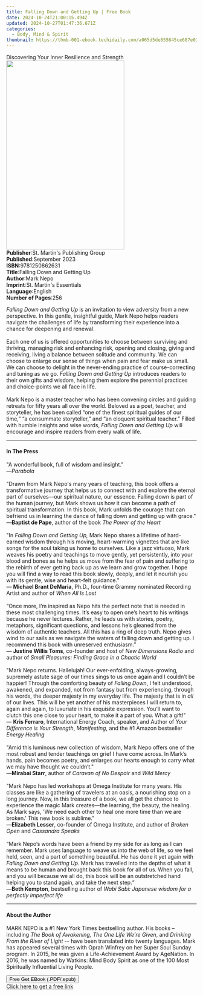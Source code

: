 ```yaml
---
title: Falling Down and Getting Up | Free Book
date: 2024-10-24T21:00:15.494Z
updated: 2024-10-27T01:47:36.671Z
categories:
  - Body, Mind & Spirit
thumbnail: https://thmb-001-ebook.techidaily.com/a065d5de855645ce687e0165b953401e41b40518b5f780c57c6827afbd734127.jpg
---
```

<main id="book-container">
  <div class="flex flex-col">
    <div class="book-brief flex-1 py-6 px-4 sm:p-6 md:py-10 md:px-8">
      <!-- brief-->
      <div class="book-brief-main">
        Discovering Your Inner Resilience and Strength
      </div>
    </div>
    <div
      class="book-meta-info flex-1 grid gap-4 col-start-1 col-end-3 row-start-1 sm:mb-6 sm:grid-cols-4 lg:gap-6 lg:col-start-2 lg:row-end-6 lg:row-span-6 lg:mb-0"
    >
      <div
        class="book-meta-info-left place-content-center mt-4 p-4 text-sm leading-6 col-start-2 col-span-2 dark:text-slate-400"
      >
        <img
          class="w-full h-500 object-cover rounded-lg sm:h-255 sm:col-span-2 lg:col-span-full"
          src="https://img-001-ebook.techidaily.com/f9e683f4b72bc72d7600efc957cf5a6098b089e073fe07f64cd83f09664e33e3.jpg"
          alt=""
          width="312"
          height="500"
        />
      </div>
      <div
        class="book-meta-info-right mt-2 col-start-1 row-start-2 col-span-3 self-center"
      >
        <!-- meta data  -->
        <div class="flex flex-col px-4 md:px-8">
          <div class="flex-1">
            <strong>Publisher</strong>:<span class="px-2"
              >St. Martin&#39;s Publishing Group</span
            >
          </div>
          <div class="flex-1">
            <strong>Published</strong>:<span class="px-2">September 2023</span>
          </div>
          <div class="flex-1">
            <strong>ISBN</strong>:<span class="px-2">9781250862631</span>
          </div>
          <div class="flex-1">
            <strong>Title</strong>:<span class="px-2"
              >Falling Down and Getting Up</span
            >
          </div>
          <div class="flex-1">
            <strong>Author</strong>:<span class="px-2">Mark Nepo</span>
          </div>
          <div class="flex-1">
            <strong>Imprint</strong>:<span class="px-2"
              >St. Martin&#39;s Essentials</span
            >
          </div>
          <div class="flex-1">
            <strong>Language</strong>:<span class="px-2">English</span>
          </div>
          <div class="flex-1">
            <strong>Number of Pages</strong>:<span class="px-2">256</span>
          </div>
        </div>
      </div>
    </div>
    <div class="book-description flex-1 py-6 px-4 sm:p-6 md:py-10 md:px-8">
      <div class="book-description-main">
        <div accordion-content="" id="description">
          <p>
            <i>Falling Down and Getting Up</i> is an invitation to view
            adversity from a new perspective. In this gentle, insightful guide,
            Mark Nepo helps readers navigate the challenges of life by
            transforming their experience into a chance for deepening and
            renewal. <br /><br />Each one of us is offered opportunities to
            choose between surviving and thriving, managing risk and enhancing
            risk, opening and closing, giving and receiving, living a balance
            between solitude and community. We can choose to enlarge our sense
            of things when pain and fear make us small. We can choose to delight
            in the never-ending practice of course-correcting and tuning as we
            go. <i>Falling Down and Getting Up</i> introduces readers to their
            own gifts and wisdom, helping them explore the perennial practices
            and choice-points we all face in life.<br /><br />Mark Nepo is a
            master teacher who has been convening circles and guiding retreats
            for fifty years all over the world. Beloved as a poet, teacher, and
            storyteller, he has been called “one of the finest spiritual guides
            of our time,” “a consummate storyteller,” and “an eloquent spiritual
            teacher.” Filled with humble insights and wise words,
            <i>Falling Down and Getting Up</i> will encourage and inspire
            readers from every walk of life.
          </p>
        </div>
        <div class="accordion-fader"></div>
      </div>
    </div>
    <div class="book-excerpts flex-1 py-6 px-4 sm:p-6 md:py-10 md:px-8">
      <!-- excerpts-->
      <div class="book-excerpts-main">
        <hr />
        <h4 class="placeholder placeholder-heading">
          <span>In The Press</span>
        </h4>
        <p></p>
        <p>
          "A wonderful book, full of wisdom and insight." <br />—<i>Parabola</i>
          <br /><br />"Drawn from Mark Nepo's many years of teaching, this book
          offers a transformative journey that helps us to connect with and
          explore the eternal part of ourselves—our spiritual nature, our
          essence. Falling down is part of the human journey, but Mark shows us
          how it can become a path of spiritual transformation. In this book,
          Mark unfolds the courage that can befriend us in learning the dance of
          falling down and getting up with grace."<br />—<b>Baptist de Pape</b>,
          author of the book <i>The Power of the Heart<br /></i><br />"In
          <i>Falling Down and Getting Up, </i>Mark Nepo shares a lifetime of
          hard-earned wisdom through his moving, heart-warming vignettes that
          are like songs for the soul taking us home to ourselves. Like a jazz
          virtuoso, Mark weaves his poetry and teachings to move gently, yet
          persistently, into your blood and bones as he helps us move from the
          fear of pain and suffering to the rebirth of ever getting back up as
          we learn and grow together. I hope you will find a way to read this
          book slowly, deeply, and let it nourish you with its gentle, wise and
          heart-felt guidance."<br />— <b>Michael Brant DeMaria</b>, Ph.D.,
          four-time Grammy nominated Recording Artist and author of
          <i>When All Is Lost<br /></i><br />“Once more, I’m inspired as Nepo
          hits the perfect note that is needed in these most challenging times.
          It’s easy to open one’s heart to his writings because he never
          lectures. Rather, he leads us with stories, poetry, metaphors,
          significant questions, and lessons he’s gleaned from the wisdom of
          authentic teachers. All this has a ring of deep truth. Nepo gives wind
          to our sails as we navigate the waters of falling down and getting up.
          I recommend this book with unreserved enthusiasm.”<br />
          — <b>Justine Willis Toms</b>, co-founder and host of
          <i>New Dimensions Radio</i> and author of
          <i>Small Pleasures: Finding Grace in a Chaotic World</i
          ><br /><br />"Mark Nepo returns. Hallelujah! Our ever-enfolding,
          always-growing, supremely astute sage of our times sings to us once
          again and I couldn’t be happier! Through the comforting beauty of
          <i>Falling Down</i>, I felt understood, awakened, and expanded, not
          from fantasy but from experiencing, through his words, the deeper
          majesty in my everyday life. The majesty that is in <i>all</i> of our
          lives. This will be yet another of his masterpieces I will return to,
          again and again, to luxuriate in his exquisite expression. You’ll want
          to clutch this one close to your heart, to make it a part of you. What
          a gift!"<br />
          — <b>Kris Ferraro</b>, International Energy Coach, speaker, and Author
          of <i>Your Difference is Your Strength</i>, <i>Manifesting</i>, and
          the #1 Amazon bestseller <i>Energy Healing</i><br /><br />"Amid this
          luminous new collection of wisdom, Mark Nepo offers one of the most
          robust and tender teachings on grief I have come across. In Mark’s
          hands, pain becomes poetry, and enlarges our hearts enough to carry
          what we may have thought we couldn’t."<br />—<b>Mirabai Starr</b>,
          author of <i>Caravan of No Despair</i> and
          <i>Wild Mercy<br /><br /></i>"Mark Nepo has led workshops at Omega
          Institute for many years. His classes are like a gathering of
          travelers at an oasis, a nourishing stop on a long journey. Now, in
          this treasure of a book, we all get the chance to experience the magic
          Mark creates—the learning, the beauty, the healing. As Mark says, 'We
          need each other to heal one more time than we are broken.' This new
          book is sublime."<br />—<b>Elizabeth Lesser</b>, co-founder of Omega
          Institute, and author of <i>Broken Open</i> and
          <i>Cassandra Speaks<br /><br /></i>“Mark Nepo’s words have been a
          friend by my side for as long as I can remember. Mark uses language to
          weave us into the web of life, so we feel held, seen, and a part of
          something beautiful. He has done it yet again with
          <i>Falling Down and Getting Up</i>. Mark has travelled into the depths
          of what it means to be human and brought back this book for all of us.
          When you fall, and you will because we all do, this book will be an
          outstretched hand helping you to stand again, and take the next
          step.“<br />—<b>Beth Kempton</b>, bestselling author of
          <i>Wabi Sabi: Japanese wisdom for a perfectly imperfect life</i>
        </p>
        <p></p>
      </div>
    </div>
    <div class="book-about-author flex-1 py-6 px-4 sm:p-6 md:py-10 md:px-8">
      <!-- about author-->
      <div class="book-main-author-main">
        <hr />
        <h4 class="placeholder placeholder-heading">
          <span>About the Author</span>
        </h4>
        <p>
          MARK NEPO is a #1 New York Times bestselling author. His books –
          including <i>The Book of Awakening, The One Life We’re Given</i>, and
          <i>Drinking From the River of Light</i> -- have been translated into
          twenty languages. Mark has appeared several times with Oprah Winfrey
          on her Super Soul Sunday program. In 2015, he was given a
          Life-Achievement Award by AgeNation. In 2016, he was named by Watkins:
          Mind Body Spirit as one of the 100 Most Spiritually Influential Living
          People.
        </p>
      </div>
    </div>
    <div class="book-free-get flex-1 py-6 px-4 sm:p-6 md:py-10 md:px-8">
      <button
        id="btn-free-get"
        class="bg-blue-500 hover:bg-blue-700 text-white font-bold py-2 px-4 rounded"
      >
        Free Get EBook (.PDF/.epub)
      </button>
      <div id="countdown-display" class="px-2 text-lg mt-2"></div>
      <a
        id="free-link"
        class="hidden bg-blue-500 hover:bg-blue-700 text-white font-bold py-2 px-4 rounded"
        href="https://www.ebooks.com/en-us/book/210726825/falling-down-and-getting-up/mark-nepo/"
        target="_blank"
        >Click here to get a free link</a
      >
    </div>
    <script>
      let countdownTime = 0;
      let countdownInterval = null;
      document
        .getElementById('btn-free-get')
        .addEventListener('click', startCountdown);
      function startCountdown() {
        countdownTime = new Date().getTime() + 60000 * 3;
        countdownInterval = setInterval(updateCountdown, 1000);
        document.getElementById('btn-free-get').disabled = true;
        document
          .getElementById('btn-free-get')
          .classList.add('bg-gray-500', 'cursor-not-allowed');
      }
      function updateCountdown() {
        let currentTime = new Date().getTime();
        let timeLeft = countdownTime - currentTime;
        let secondsLeft = Math.floor(timeLeft / 1000);
        document.getElementById('countdown-display').innerHTML =
          `Remaining time: ${secondsLeft} seconds.`;
        if (secondsLeft <= 0) {
          clearInterval(countdownInterval);
          document.getElementById('btn-free-get').classList.add('hidden');
          document.getElementById('free-link').classList.remove('hidden');
          document.getElementById('countdown-display').innerHTML = '';
        }
      }
    </script>
  </div>
</main>

<ins class="adsbygoogle"
      style="display:block"
      data-ad-client="ca-pub-7571918770474297"
      data-ad-slot="8358498916"
      data-ad-format="auto"
      data-full-width-responsive="true"></ins>
    